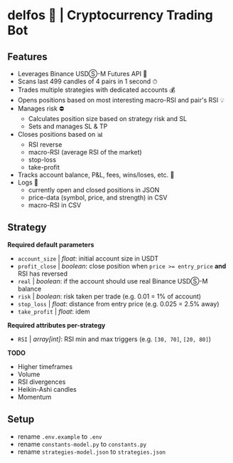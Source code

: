 # delfos 🔮 | Cryptocurrency Trading Bot

## Features
- Leverages Binance USDⓈ-M Futures API 🔌
- Scans last 499 candles of 4 pairs in 1 second ⏱
- Trades multiple strategies with dedicated accounts 💰
- Opens positions based on most interesting macro-RSI and pair's RSI 💡
- Manages risk ⛔️
    - Calculates position size based on strategy risk and SL
    - Sets and manages SL & TP
- Closes positions based on 📊
    - RSI reverse
    - macro-RSI (average RSI of the market)
    - stop-loss
    - take-profit
- Tracks account balance, P&L, fees, wins/loses, etc. 📐
- Logs 💾
    - currently open and closed positions in JSON
    - price-data (symbol, price, and strength) in CSV
    - macro-RSI in CSV

## Strategy
**Required default parameters**
- `account_size` | *float*: initial account size in USDT
- `profit_close` | *boolean*: close position when `price >= entry_price` **and** RSI has reversed
- `real` | *boolean*: if the account should use real Binance USDⓈ-M balance
- `risk` | *boolean*: risk taken per trade (e.g. 0.01 = 1% of account)
- `stop_loss` | *float*: distance from entry price (e.g. 0.025 = 2.5% away)
- `take_profit` | *float*: idem

**Required attributes per-strategy**
- `RSI` | *array[int]*: RSI min and max triggers (e.g. `[30, 70]`, `[20, 80]`)

**TODO**
- Higher timeframes
- Volume
- RSI divergences
- Heikin-Ashi candles
- Momentum

## Setup
- rename `.env.example` to `.env`
- rename `constants-model.py` to `constants.py`
- rename `strategies-model.json` to `strategies.json`
